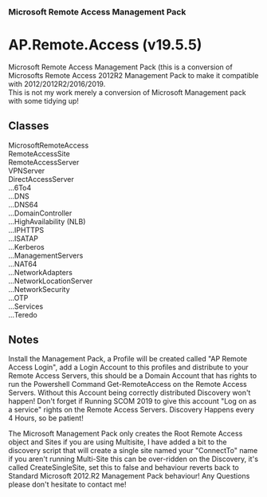 ﻿### Microsoft Remote Access Management Pack
AP.Remote.Access (v19.5.5)
==========================

Microsoft Remote Access Management Pack (this is a conversion of Microsofts Remote Access 2012R2 Management Pack to make it compatible with 2012/2012R2/2016/2019.\
This is not my work merely a conversion of Microsoft Management pack with some tidying up!

Classes
-------

MicrosoftRemoteAccess\
RemoteAccessSite\
RemoteAccessServer\
VPNServer\
DirectAccessServer\
...6To4\
...DNS\
...DNS64\
...DomainController\
...HighAvailability (NLB)\
...IPHTTPS\
...ISATAP\
...Kerberos\
...ManagementServers\
...NAT64\
...NetworkAdapters\
...NetworkLocationServer\
...NetworkSecurity\
...OTP\
...Services\
...Teredo

Notes
-----

Install the Management Pack, a Profile will be created called "AP Remote Access Login", add a Login Account to this profiles and distribute to your Remote Access Servers, this should be a Domain Account that has rights to run the Powershell Command Get-RemoteAccess on the Remote Access Servers. Without this Account being correctly distributed Discovery won't happen! Don't forget if Running SCOM 2019 to give this account "Log on as a service" rights on the Remote Access Servers. Discovery Happens every 4 Hours, so be patient!

The Microsoft Management Pack only creates the Root Remote Access object and Sites if you are using Multisite, I have added a bit to the discovery script that will create a single site named your "ConnectTo" name if you aren't running Multi-Site this can be over-ridden on the Discovery, it's called CreateSingleSite, set this to false and behaviour reverts back to Standard Microsoft 2012.R2 Management Pack behaviour! Any Questions please don't hesitate to contact me!
